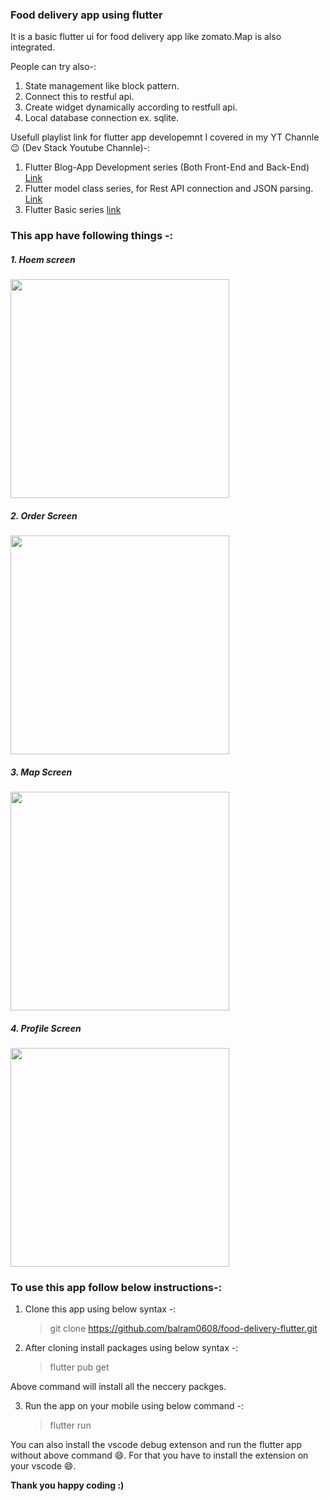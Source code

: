 ### Food delivery app using flutter

It is a basic flutter ui for food delivery app like zomato.Map is also integrated.

People can try also-:

1. State management like block pattern.
2. Connect this to restful api.
3. Create widget dynamically according to restfull api.
4. Local database connection ex. sqlite.

Usefull playlist link for flutter app developemnt I covered in my YT Channle :wink: (Dev Stack Youtube Channle)-:
1. Flutter Blog-App Development series (Both Front-End and Back-End) [Link](https://www.youtube.com/watch?v=T35T8nzyRDI&list=PLtIU0BH0pkKoE2PBvgbHEBPAP-sd670VI)
2. Flutter model class series, for Rest API connection and JSON parsing. [Link](https://www.youtube.com/playlist?list=PLtIU0BH0pkKpXE-1vC7NswofFPby1OYh-)
3. Flutter Basic series [link](https://www.youtube.com/playlist?list=PLtIU0BH0pkKrk8C7KToFeRSVTi2CLpFTG)


### This app have following things -:

<h5>1. Hoem screen</h5>
<img src="https://github.com/balram0608/images/blob/master/1.png" width="350"></img>
<br>
<h5>2. Order Screen </h5>
<img src="https://github.com/balram0608/images/blob/master/2.png" width="350"></img>
<br>
<h5>3. Map Screen </h5>
<img src="https://github.com/balram0608/images/blob/master/3.png" width="350"></img>
<br>
<h5>4. Profile Screen</h5>
<img src="https://github.com/balram0608/images/blob/master/4.png" width="350"></img>

### To use this app follow below instructions-:

1. Clone this app using below syntax -:

   > git clone https://github.com/balram0608/food-delivery-flutter.git

2. After cloning install packages using below syntax -:
   > flutter pub get

Above command will install all the neccery packges.

3. Run the app on your mobile using below command -:
   > flutter run

You can also install the vscode debug extenson and run the flutter app without above command :smile:. For that you have to install the extension on your vscode :smile:.

**Thank you happy coding :)**
